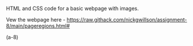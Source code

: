 HTML and CSS code for a basic webpage with images.

Vew the webpage here - https://raw.githack.com/nickgwillson/assignment-8/main/pageregions.html#

(a-8)
